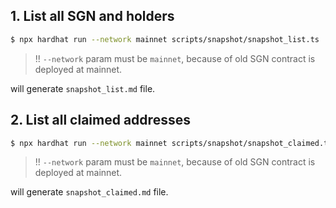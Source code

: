 ## 1. List all SGN and holders

```bash
$ npx hardhat run --network mainnet scripts/snapshot/snapshot_list.ts
```

> !! `--network` param must be `mainnet`, because of old SGN contract is deployed at mainnet.

will generate `snapshot_list.md` file.

## 2. List all claimed addresses

```bash
$ npx hardhat run --network mainnet scripts/snapshot/snapshot_claimed.ts
```

> !! `--network` param must be `mainnet`, because of old SGN contract is deployed at mainnet.

will generate `snapshot_claimed.md` file.
